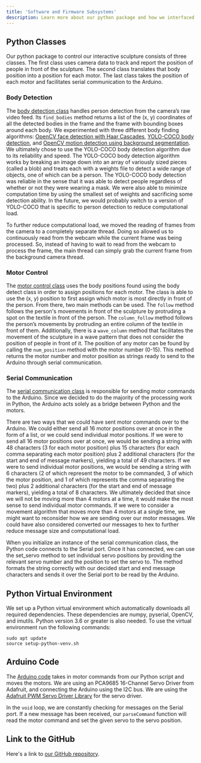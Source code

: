 ```yaml
---
title: 'Software and Firmware Subsystems'
description: Learn more about our python package and how we interfaced between Python and Arduino. 
---
```


## Python Classes
Our python package to control our interactive sculpture consists of three classes. The first class uses camera data to track and report the position of people in front of the sculpture. The second class translates that body position into a position for each motor. The last class takes the position of each motor and facilitates serial communication to the Arduino.

### Body Detection
The [body detection class](https://github.com/mmadanguit/art-attack/blob/main/python-src/body/body_detect.py) handles person detection from the camera’s raw video feed. Its `find_bodies` method returns a list of the (x, y) coordinates of all the detected bodies in the frame and the frame with bounding boxes around each body. We experimented with three different body finding algorithms: [OpenCV face detection with Haar Cascades](https://docs.opencv.org/3.4/db/d28/tutorial_cascade_classifier.html), [YOLO-COCO body detection](https://pjreddie.com/darknet/yolo/), and [OpenCV motion detection using background segmentation](https://www.pyimagesearch.com/2015/05/25/basic-motion-detection-and-tracking-with-python-and-opencv/). We ultimately chose to use the YOLO-COCO body detection algorithm due to its reliability and speed. The YOLO-COCO body detection algorithm works by breaking an image down into an array of variously sized pieces (called a blob) and treats each with a weights file to detect a wide range of objects, one of which can be a person. The YOLO-COCO body detection was reliable in the sense that it was able to detect people regardless of whether or not they were wearing a mask. We were also able to minimize computation time by using the smallest set of weights and sacrificing some detection ability. In the future, we would probably switch to a version of YOLO-COCO that is specific to person detection to reduce computational load.

To further reduce computational load, we moved the reading of frames from the camera to a completely separate thread. Doing so allowed us to continuously read from the webcam while the current frame was being processed. So, instead of having to wait to read from the webcam to process the frame, the main thread can simply grab the current frame from the background camera thread. 

### Motor Control
The [motor control class](https://github.com/mmadanguit/art-attack/blob/main/python-src/motor/motor_ctrl.py) uses the body positions found using the body detect class in order to assign positions for each motor. The class is able to use the (x, y) position to first assign which motor is most directly in front of the person. From there, two main methods can be used. The `follow` method follows the person's movements in front of the sculpture by protruding a spot on the textile in front of the person. The `column_follow` method follows the person’s movements by protruding an entire column of the textile in front of them. Additionally, there is a `wave_column` method that facilitates the movement of the sculpture in a wave pattern that does not consider the position of people in front of it. The position of any motor can be found by calling the `num_position` method with the motor number (0-15). This method returns the motor number and motor position as strings ready to send to the Arduino through serial communication. 

### Serial Communication
The [serial communication class](https://github.com/mmadanguit/art-attack/blob/main/python-src/comms/serial_cmd.py) is responsible for sending motor commands to the Arduino. Since we decided to do the majority of the processing work in Python, the Arduino acts solely as a bridge between Python and the motors. 

There are two ways that we could have sent motor commands over to the Arduino. We could either send all 16 motor positions over at once in the form of a list, or we could send individual motor positions. If we were to send all 16 motor positions over at once, we would be sending a string with 48 characters (3 for each motor position) plus 15 characters (for each comma separating each motor position) plus 2 additional characters (for the start and end of message markers), yielding a total of 49 characters. If we were to send individual motor positions, we would be sending a string with 6 characters (2 of which represent the motor to be commanded, 3 of which the motor position, and 1 of which represents the comma separating the two) plus 2 additional characters (for the start and end of message markers), yielding a total of 8 characters. We ultimately decided that since we will not be moving more than 4 motors at a time, it would make the most sense to send individual motor commands. If we were to consider a movement algorithm that moves more than 4 motors at a single time, we might want to reconsider how we are sending over our motor messages. We could have also considered converted our messages to hex to further reduce message size and computational load.

When you initialize an instance of the serial communication class, the Python code connects to the Serial port. Once it has connected, we can use the set_servo method to set individual servo positions by providing the relevant servo number and the position to set the servo to. The method formats the string correctly with our decided start and end message characters and sends it over the Serial port to be read by the Arduino. 

## Python Virtual Environment
We set up a Python virtual environment which automatically downloads all required dependencies. These dependencies are numpy, pyserial, OpenCV, and imutils. Python version 3.6 or greater is also needed. To use the virtual environment run the following commands:
```
sudo apt update
source setup-python-venv.sh
```

## Arduino Code
The [Arduino code](https://github.com/mmadanguit/art-attack/blob/main/arduino-src/serial-cmd/serial-cmd.ino) takes in motor commands from our Python script and moves the motors. We are using an PCA9685 16-Channel Servo Driver from Adafruit, and connecting the Arduino using the I2C bus. We are using the [Adafruit PWM Servo Driver Library](https://github.com/adafruit/Adafruit-PWM-Servo-Driver-Library) for the servo driver. 

In the `void` loop, we are constantly checking for messages on the Serial port. If a new message has been received, our `parseCommand` function will read the motor command and set the given servo to the servo position.

## Link to the GitHub
Here's a link to [our GitHub repository](https://github.com/mmadanguit/art-attack).